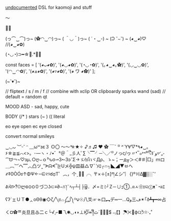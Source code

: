 [undocumented]() DSL for kaomoji and stuff

～

🦖🦕


(っ⌒‿⌒)っ~
(✿◠‿◠)っ~
( ＾◡＾)っ~
( ´・‿-) ~
(Ɔ ˘⌣˘) ~
(◕‿◕)♡
//(◕‿◕✿)

(◔◡◔)⊃━☆ﾟ.*･｡

const faces = [ '(◕ᴗ◕✿)', '(◕◡◕✿)', '(◔◡◔✿)', '(｡◕‿◕｡✿)', '(◡‿◡✿)', '(◠‿◠✿)', '(◕ܫ◕✿)', '(◕▿◕✿)', '(◕ ワ ◕✿)' ];

(~˘▾˘)~

// fliptext / s / m / f 
// combine with xclip OR clipboardy
sparks
wand
(sad) // default = random
qt

MOOD
ASD - sad, happy, cute

BODY
(/* ) stars
(~ ) 
(( literal

eo eye open
ec eye closed

convert normal smileys


‿◡ᴗ
︶ᵕ˘
ᵔ
﹏ω꒳ɜε３
Ｏ〇
〜～́̀
✯★✧
♪♬♫
❤
✿
￣¯
⁽⁾
^´Y∀▽*٩◕‿｡۶☆≧≦⌒<>。･―ヽ・ﾉ•゛°＠＾_彡人ﾟ∑╰▔╯─＼／⁽⁾ノっς/ヮ〃❛‾๑˃˂ﻭ˙꒦ິີ˖◝⁰▿◜„֊⁀ᗢ￢¬♡зμ､○ღ⌣ｏ³ԅσ⇀3↼ЗɔˆΣ→ゞ⁄ಡงืวヾДρ、ゝ~；ーд╥＞＜#＃|□」ｍロ＿︹︺ヘ﹌︿凸ツ‸‶ᗒᗣᗕ՞눈Uメ╬ψ皿益△∇ﾞ‵ﾒﾛ┌∩┐◣◢▼ㅂへ҂‡ʘÒÓಠ↑ΦΨ←ｰ∈୧୨ఠಥТ゜︵，个ˍつ̩╭╮〒×＋[±]ཀ∠シ″︴{}º〣Δ▓▒░ˇ‘　ᕕᐛᕗ?ิ◎ლ٥⊙౦０づ⊃ʖ⊂≡∂−ﾊ་།¨ﾍ┬┴┤├͜͡φ．〆=ミﾐ┘Z－∪ｪ①‥ฅㅅ❀ɪଲⓛᴥ˵◔ตｴʕʔˋェＵＴ●ᆺоΘθ◉◇ζ╱╲ರ⌓༼ل͟༽ᴼ౪☉八爻☞☜口︻デ═一…Qو三ڡ✴｢ð┻┳━∞占く¤✿ᄑ炎旦且♨二ｃ└√¸⌐■乁✺◟◞◖◗⊥Ю̯͠≖༎ຶٹˊ尸̲̅$﹃【】☂✂⋃фଘ੭ੈ✩‧₊˚
